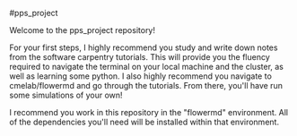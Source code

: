 #pps_project

Welcome to the pps_project repository!

For your first steps, I highly recommend you study and write down notes from the software carpentry tutorials. This will provide you the fluency required to navigate the terminal on your local machine and the cluster, as well as learning some python. I also highly recommend you navigate to cmelab/flowermd and go through the tutorials. From there, you'll have run some simulations of your own!

I recommend you work in this repository in the "flowermd" environment. All of the dependencies you'll need will be installed within that environment.
